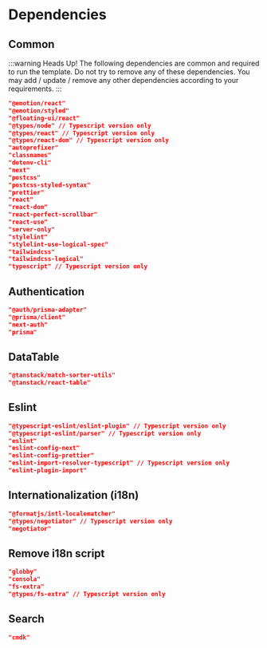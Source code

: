 # Dependencies

## Common

:::warning Heads Up!
The following dependencies are common and required to run the template. Do not try to remove any of these dependencies.
You may add / update / remove any other dependencies according to your requirements.
:::

```json
"@emotion/react"
"@emotion/styled"
"@floating-ui/react"
"@types/node" // Typescript version only
"@types/react" // Typescript version only
"@types/react-dom" // Typescript version only
"autoprefixer"
"classnames"
"dotenv-cli"
"next"
"postcss"
"postcss-styled-syntax"
"prettier"
"react"
"react-dom"
"react-perfect-scrollbar"
"react-use"
"server-only"
"stylelint"
"stylelint-use-logical-spec"
"tailwindcss"
"tailwindcss-logical"
"typescript" // Typescript version only
```

## Authentication

```json
"@auth/prisma-adapter"
"@prisma/client"
"next-auth"
"prisma"
```

## DataTable

```json
"@tanstack/match-sorter-utils"
"@tanstack/react-table"
```

## Eslint

```json
"@typescript-eslint/eslint-plugin" // Typescript version only
"@typescript-eslint/parser" // Typescript version only
"eslint"
"eslint-config-next"
"eslint-config-prettier"
"eslint-import-resolver-typescript" // Typescript version only
"eslint-plugin-import"
```

## Internationalization (i18n)

```json
"@formatjs/intl-localematcher"
"@types/negotiator" // Typescript version only
"negotiator"
```

## Remove i18n script

```json
"globby"
"consola"
"fs-extra"
"@types/fs-extra" // Typescript version only
```

## Search

```json
"cmdk"
```
